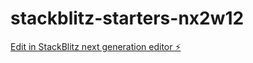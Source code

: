 # stackblitz-starters-nx2w12

[Edit in StackBlitz next generation editor ⚡️](https://stackblitz.com/~/github.com/Dragongalaq/stackblitz-starters-nx2w12)